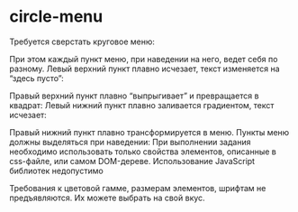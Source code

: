 # circle-menu

Требуется сверстать круговое меню:

При этом каждый пункт меню, при наведении на него, ведет себя по разному. Левый верхний пункт плавно исчезает, текст изменяется на “здесь пусто”:

Правый верхний пункт плавно “выпрыгивает” и превращается в квадрат:
Левый нижний пункт плавно заливается градиентом, текст исчезает:

Правый нижний пункт плавно трансформируется в меню. Пункты меню должны выделяться при наведении:
При выполнении задания необходимо использовать только свойства элементов, описанные в css-файле, или самом DOM-дереве. Использование JavaScript библиотек недопустимо

Требования к цветовой гамме, размерам элементов, шрифтам не предъявляются. Их можете выбрать на свой вкус.

